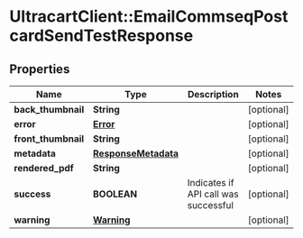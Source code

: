 # UltracartClient::EmailCommseqPostcardSendTestResponse

## Properties
Name | Type | Description | Notes
------------ | ------------- | ------------- | -------------
**back_thumbnail** | **String** |  | [optional] 
**error** | [**Error**](Error.md) |  | [optional] 
**front_thumbnail** | **String** |  | [optional] 
**metadata** | [**ResponseMetadata**](ResponseMetadata.md) |  | [optional] 
**rendered_pdf** | **String** |  | [optional] 
**success** | **BOOLEAN** | Indicates if API call was successful | [optional] 
**warning** | [**Warning**](Warning.md) |  | [optional] 


